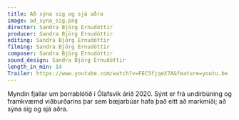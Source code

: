 ```yaml
---
title: Að sýna sig og sjá aðra
image: ad_syna_sig.png
director: Sandra Björg Ernudóttir
producer: Sandra Björg Ernudóttir
editing: Sandra Björg Ernudóttir
filming: Sandra Björg Ernudóttir
composer: Sandra Björg Ernudóttir
sound_design: Sandra Björg Ernudóttir
length_in_min: 14
Trailer: https://www.youtube.com/watch?v=FEC5fjqeX7A&feature=youtu.be
---
```

Myndin fjallar um þorrablótið í Ólafsvík árið 2020. Sýnt er frá undirbúning og framkvæmd viðburðarins þar sem bæjarbúar hafa það eitt að markmiði; að sýna sig og sjá aðra.